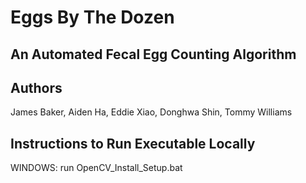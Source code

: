 # Eggs By The Dozen

## An Automated Fecal Egg Counting Algorithm

## Authors

James Baker, Aiden Ha, Eddie Xiao, Donghwa Shin, Tommy Williams

## Instructions to Run Executable Locally

WINDOWS: run OpenCV_Install_Setup.bat
